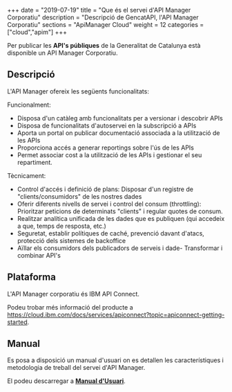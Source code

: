 +++
date        = "2019-07-19"
title       = "Que és el servei d'API Manager Corporatiu"
description = "Descripció de GencatAPI, l'API Manager Corporatiu"
sections    = "ApiManager Cloud"
weight      = 12
categories  = ["cloud","apim"]
+++

Per publicar les **API's públiques** de la Generalitat de Catalunya està disponible un API Manager Corporatiu.

## Descripció

L'API Manager ofereix les següents funcionalitats:

Funcionalment:

- Disposa d'un catàleg amb funcionalitats per a versionar i descobrir APIs
- Disposa de funcionalitats d'autoservei en la subscripció a APIs
- Aporta un portal on publicar documentació associada a la utilització de les APIs
- Proporciona accés a generar reportings sobre l'ús de les APIs
- Permet associar cost a la utilització de les APIs i gestionar el seu repartiment.

Tècnicament:

- Control d'accés i definició de plans: Disposar d'un registre de "clients/consumidors" de les nostres dades 
- Oferir diferents nivells de servei i control del consum (throttling): Prioritzar peticions de determinats "clients" i regular quotes de consum. 
- Realitzar analítica unificada de les dades que es publiquen (qui accedeix a que, temps de resposta, etc.) 
- Seguretat, establir polítiques de caché, prevenció davant d'atacs, protecció dels sistemes de backoffice 
- Aïllar els consumidors dels publicadors de serveis i dade- 
Transformar i combinar API's

## Plataforma

L'API Manager corporatiu és IBM API Connect.

Podeu trobar més informació del producte a https://cloud.ibm.com/docs/services/apiconnect?topic=apiconnect-getting-started.

## Manual

Es posa a disposició un manual d'usuari on es detallen les característiques i metodologia de treball del servei d'API Manager.

El podeu descarregar a [**Manual d'Usuari**](/related/cloud/Manual-Usuari-APIM.pdf).


